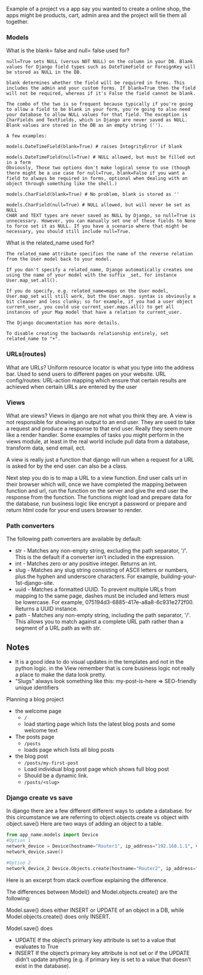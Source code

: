 Example of a project vs a app
say you wanted to create a online shop, the apps might be products, cart, admin area and the project will tie them all together.



### Models
What is the blank= false and null= false used for?
```
null=True sets NULL (versus NOT NULL) on the column in your DB. Blank values for Django field types such as DateTimeField or ForeignKey will be stored as NULL in the DB.

blank determines whether the field will be required in forms. This includes the admin and your custom forms. If blank=True then the field will not be required, whereas if it's False the field cannot be blank.

The combo of the two is so frequent because typically if you're going to allow a field to be blank in your form, you're going to also need your database to allow NULL values for that field. The exception is CharFields and TextFields, which in Django are never saved as NULL. Blank values are stored in the DB as an empty string ('').

A few examples:

models.DateTimeField(blank=True) # raises IntegrityError if blank

models.DateTimeField(null=True) # NULL allowed, but must be filled out in a form
Obviously, Those two options don't make logical sense to use (though there might be a use case for null=True, blank=False if you want a field to always be required in forms, optional when dealing with an object through something like the shell.)

models.CharField(blank=True) # No problem, blank is stored as ''

models.CharField(null=True) # NULL allowed, but will never be set as NULL
CHAR and TEXT types are never saved as NULL by Django, so null=True is unnecessary. However, you can manually set one of these fields to None to force set it as NULL. If you have a scenario where that might be necessary, you should still include null=True.
```

What is the related_name used for?
```
The related_name attribute specifies the name of the reverse relation from the User model back to your model.

If you don't specify a related_name, Django automatically creates one using the name of your model with the suffix _set, for instance User.map_set.all().

If you do specify, e.g. related_name=maps on the User model, User.map_set will still work, but the User.maps. syntax is obviously a bit cleaner and less clunky; so for example, if you had a user object current_user, you could use current_user.maps.all() to get all instances of your Map model that have a relation to current_user.

The Django documentation has more details.

To disable creating the backwards relationship entirely, set related_name to "+".
```

### URLs(routes)
What are URLs?
Uniform resource locator is what you type into the address bar.
Used to send users to different pages on your website.
URL config/routes: URL-action mapping which ensure that certain results are achieved when certain URLs are entered by the user

### Views
What are views?
Views in django are not what you think they are. A view is not responsible for showing an output to an end user. They are used to take a request and produce a response to that end user. Really they seem more like a render handler. Some examples of tasks you might perform in the views module, at least in the real world include pull data from a database, transform data, send email, ect.

A view is really just a function that django will run when a request for a URL is asked for by the end user. can also be a class.

Next step you do is to map a URL to a view function. End user calls url in their browser which will, once we have completed the mapping between function and url, run the function on the server and give the end user the response from the function. The functions might load and prepare data for the database, run business logic like encrypt a password or prepare and return html code for your end users browser to render. 

### Path converters

The following path converters are available by default:

- str - Matches any non-empty string, excluding the path separator, '/'. This is the default if a converter isn’t included in the expression.
- int - Matches zero or any positive integer. Returns an int.
- slug - Matches any slug string consisting of ASCII letters or numbers, plus the hyphen and underscore characters. For example, building-your-1st-django-site.
- uuid - Matches a formatted UUID. To prevent multiple URLs from mapping to the same page, dashes must be included and letters must be lowercase. For example, 075194d3-6885-417e-a8a8-6c931e272f00. Returns a UUID instance.
- path - Matches any non-empty string, including the path separator, '/'. This allows you to match against a complete URL path rather than a segment of a URL path as with str.

## Notes 
- It is a good idea to do visual updates in the templates and not in the python logic. in the View remember that is core business logic not really a place to make the data look pretty.
- "Slugs" always look something like this: my-post-is-here => SEO-friendly unique identifiers

Planning a blog project
- the welcome page
  - `/`
  - load starting page which lists the latest blog posts and some welcome text
- The posts page
  - `/posts`
  - loads page which lists all blog posts
- the blog post
  - `/posts/my-first-post`
  - Load individual blog post page which shows full blog post
  - Should be a dynamic link. 
  - `/posts/<slug>`

### Django create vs save
In django there are a few different different ways to update a database. for this circumstance we are referring to object.objects.create vs object with object.save()
Here are two ways of adding an object to a table.
```python
from app_name.models import Device
#Option 1
network_device = Device(hostname="Router1", ip_address="192.168.1.1", vendor="ubnt")
network_device.save()

#Option 2
network_device_2 Device.Objects.create(hostname="Router2", ip_address="192.168.2.1", vendor="ubnt"))
```

Here is an excerpt from stack overflow explaining the difference.

The differences between Model() and Model.objects.create() are the following:


Model.save() does either INSERT or UPDATE of an object in a DB, while Model.objects.create() does only INSERT.

Model.save() does
- UPDATE If the object’s primary key attribute is set to a value that evaluates to True
- INSERT If the object’s primary key attribute is not set or if the UPDATE didn’t update anything (e.g. if primary key is set to a value that doesn’t exist in the database).